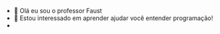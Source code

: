 - 👋 Olá eu sou o professor Faust
- 👀 Estou interessado em aprender ajudar você entender programação!
- 

<!---
proffaust/proffaust is a ✨ special ✨ repository because its `README.md` (this file) appears on your GitHub profile.
You can click the Preview link to take a look at your changes.
--->
